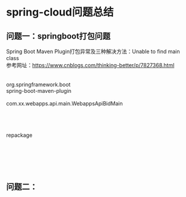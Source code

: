 # spring-cloud问题总结
## 问题一：springboot打包问题
Spring Boot Maven Plugin打包异常及三种解决方法：Unable to find main class</br>
参考网址：https://www.cnblogs.com/thinking-better/p/7827368.html</br>
 <plugins></br>
            <plugin></br>
                <groupId>org.springframework.boot</groupId></br>
                <artifactId>spring-boot-maven-plugin</artifactId></br>
                <configuration></br>
                    <mainClass>com.xx.webapps.api.main.WebappsApiBidMain</mainClass></br>
                </configuration></br>
                <executions></br>
                    <execution></br>
                        <goals></br>
                            <goal>repackage</goal></br>
                        </goals></br>
                    </execution></br>
                </executions></br>
            </plugin></br>
        </plugins></br>
## 问题二：
